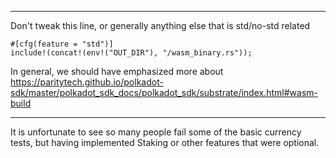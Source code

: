 

---

Don't tweak this line, or generally anything else that is std/no-std related

```
#[cfg(feature = "std")]
include!(concat!(env!("OUT_DIR"), "/wasm_binary.rs"));
```

In general, we should have emphasized more about https://paritytech.github.io/polkadot-sdk/master/polkadot_sdk_docs/polkadot_sdk/substrate/index.html#wasm-build


---

It is unfortunate to see so many people fail some of the basic currency tests, but having implemented Staking or other features that were optional.
